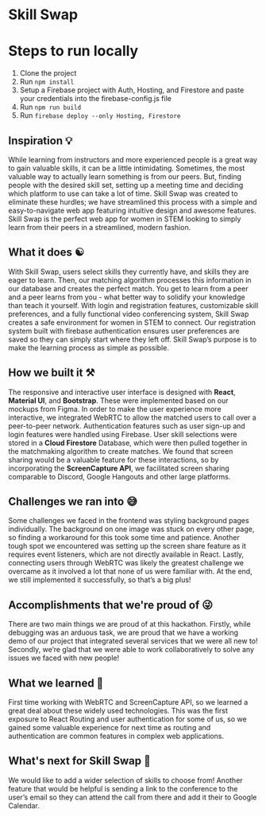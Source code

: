 # Skill Swap

# Steps to run locally
1. Clone the project
2. Run `npm install`
3. Setup a Firebase project with Auth, Hosting, and Firestore and paste your credentials into the firebase-config.js file
4. Run `npm run build`
5. Run `firebase deploy --only Hosting, Firestore`

## Inspiration 💡
While learning from instructors and more experienced people is a great way to gain valuable skills, it can be a little intimidating. Sometimes, the most valuable way to actually learn something is from our peers. But, finding people with the desired skill set, setting up a meeting time and deciding which platform to use can take a lot of time. Skill Swap was created to eliminate these hurdles; we have streamlined this process with a simple and easy-to-navigate web app featuring intuitive design and awesome features. Skill Swap is the perfect web app for women in STEM looking to simply learn from their peers in a streamlined, modern fashion. 

## What it does ☯︎
With Skill Swap, users select skills they currently have, and skills they are eager to learn. Then, our matching algorithm processes this information in our database and creates the perfect match. You get to learn from a peer and a peer learns from you - what better way to solidify your knowledge than teach it yourself. With login and registration features, customizable skill preferences, and a fully functional video conferencing system, Skill Swap creates a safe environment for women in STEM to connect. Our registration system built with firebase authentication ensures user preferences are saved so they can simply start where they left off. Skill Swap’s purpose is to make the learning process as simple as possible. 

## How we built it ⚒️ 
The responsive and interactive user interface is designed with **React**, **Material UI**, and **Bootstrap**. These were implemented based on our mockups from Figma. In order to make the user experience more interactive, we integrated WebRTC to allow the matched users to call over a peer-to-peer network. Authentication features such as user sign-up and login features were handled using Firebase. User skill selections were stored in a **Cloud Firestore** Database, which were then pulled together in the matchmaking algorithm to create matches. We found that screen sharing would be a valuable feature for these interactions, so by incorporating the **ScreenCapture API**, we facilitated screen sharing comparable to Discord, Google Hangouts and other large platforms.  


## Challenges we ran into 😅
Some challenges we faced in the frontend was styling background pages individually. The background on one image was stuck on every other page, so finding a workaround for this took some time and patience. Another tough spot we encountered was setting up the screen share feature as it requires event listeners, which are not directly available in React. Lastly, connecting users through WebRTC was likely the greatest challenge we overcame as it involved a lot that none of us were familiar with. At the end, we still implemented it successfully, so that’s a big plus!


## Accomplishments that we're proud of 😜
There are two main things we are proud of at this hackathon. Firstly, while debugging was an arduous task, we are proud that we have a working demo of our project that integrated several services that we were all new to! Secondly, we’re glad that we were able to work collaboratively to solve any issues we faced with new people!

## What we learned 🧠
First time working with WebRTC and ScreenCapture API, so we learned a great deal about these widely used technologies. This was the first exposure to React Routing and user authentication for some of us, so we gained some valuable experience for next time as routing and authentication are common features in complex web applications.

## What's next for Skill Swap 👀
We would like to add a wider selection of skills to choose from! Another feature that would be helpful is sending a link to the conference to the user’s email so they can attend the call from there and add it their to Google Calendar.

